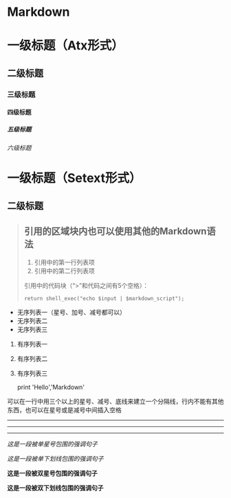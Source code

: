 # Markdown
# 一级标题（Atx形式）
## 二级标题
### 三级标题
#### 四级标题
##### 五级标题
###### 六级标题

一级标题（Setext形式）
======
二级标题
------

> ## 引用的区域块内也可以使用其他的Markdown语法
> 
> 1. 引用中的第一行列表项
> 2. 引用中的第二行列表项
> 
> 引用中的代码块（“>”和代码之间有5个空格）：
> 
>     return shell_exec("echo $input | $markdown_script");

* 无序列表一（星号、加号、减号都可以）
* 无序列表二
* 无序列表三

1. 有序列表一
2. 有序列表二
3. 有序列表三

    print 'Hello','Markdown'

可以在一行中用三个以上的星号、减号、底线来建立一个分隔线，行内不能有其他东西，也可以在星号或是减号中间插入空格

---
***
___
*这是一段被单星号包围的强调句子*

_这是一段被单下划线包围的强调句子_

**这是一段被双星号包围的强调句子**

__这是一段被双下划线包围的强调句子__
